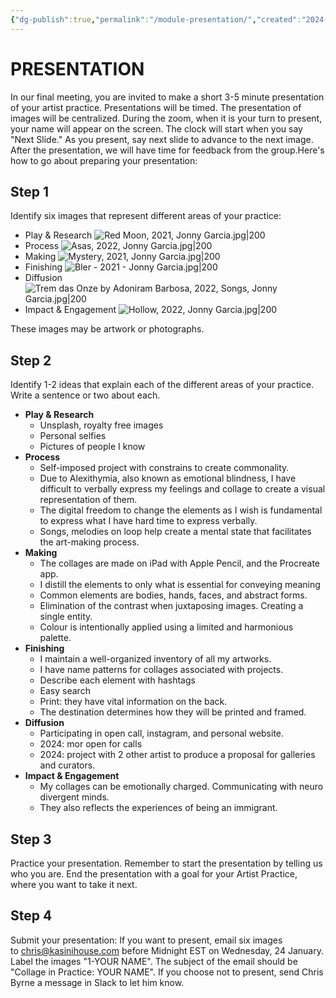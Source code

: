 ```yaml
---
{"dg-publish":true,"permalink":"/module-presentation/","created":"2024-03-05T12:46:09.000-05:00","updated":"2024-01-25T15:18:57.000-05:00"}
---
```



# PRESENTATION

In our final meeting, you are invited to make a short 3-5 minute presentation of your artist practice. Presentations will be timed. The presentation of images will be centralized. During the zoom, when it is your turn to present, your name will appear on the screen. The clock will start when you say "Next Slide." As you present, say next slide to advance to the next image. After the presentation, we will have time for feedback from the group.Here's how to go about preparing your presentation:

## Step 1

Identify six images that represent different areas of your practice:

- Play & Research
![Red Moon, 2021, Jonny Garcia.jpg|200](/img/user/MEDIA/Red%20Moon,%202021,%20Jonny%20Garcia.jpg)
- Process
![Asas, 2022, Jonny Garcia.jpg|200](/img/user/MEDIA/Asas,%202022,%20Jonny%20Garcia.jpg)
- Making
![Mystery, 2021, Jonny Garcia.jpg|200](/img/user/MEDIA/Mystery,%202021,%20Jonny%20Garcia.jpg)
- Finishing
![Bler - 2021 - Jonny Garcia.jpg|200](/img/user/MEDIA/Bler%20-%202021%20-%20Jonny%20Garcia.jpg)
- Diffusion
![Trem das Onze by Adoniram Barbosa, 2022, Songs, Jonny Garcia.jpg|200](/img/user/MEDIA/Trem%20das%20Onze%20by%20Adoniram%20Barbosa,%202022,%20Songs,%20Jonny%20Garcia.jpg)
- Impact & Engagement
![Hollow, 2022, Jonny Garcia.jpg|200](/img/user/MEDIA/Hollow,%202022,%20Jonny%20Garcia.jpg)

These images may be artwork or photographs.

## Step 2

Identify 1-2 ideas that explain each of the different areas of your practice. Write a sentence or two about each.

- **Play & Research**
	- Unsplash, royalty free images
	- Personal selfies
	- Pictures of people I know
- **Process**
	- Self-imposed project with constrains to create commonality.
	- Due to Alexithymia, also known as emotional blindness, I have difficult to verbally express my feelings and collage to create a visual representation of them.
	- The digital freedom to change the elements as I wish is fundamental to express what I have hard time to express verbally.
	- Songs, melodies on loop help create a mental state that facilitates the art-making process.
- **Making**
	- The collages are made on iPad with Apple Pencil, and the Procreate app.
	- I distill the elements to only what is essential for conveying meaning
	- Common elements are bodies, hands, faces, and abstract forms.
	- Elimination of the contrast when juxtaposing images. Creating a single entity.
	- Colour is intentionally applied using a limited and harmonious palette.
- **Finishing**
	- I maintain a well-organized inventory of all my artworks.
	- I have name patterns for collages associated with projects.
	- Describe each element with hashtags
	- Easy search 
	- Print: they have vital information on the back.
	- The destination determines how they will be printed and framed.
- **Diffusion**
	- Participating in open call, instagram, and personal website.
	- 2024: mor open for calls
	- 2024: project with 2 other artist to produce a proposal for galleries and curators.
- **Impact & Engagement**
	- My collages can be emotionally charged. Communicating with neuro divergent minds.
	- They also reflects the experiences of being an immigrant.

## Step 3

Practice your presentation. Remember to start the presentation by telling us who you are. End the presentation with a goal for your Artist Practice, where you want to take it next.

## Step 4

Submit your presentation: If you want to present, email six images to chris@kasinihouse.com before Midnight EST on Wednesday, 24 January. Label the images "1-YOUR NAME". The subject of the email should be "Collage in Practice: YOUR NAME". If you choose not to present, send Chris Byrne a message in Slack to let him know.
